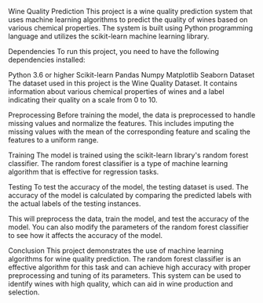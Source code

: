 Wine Quality Prediction
This project is a wine quality prediction system that uses machine learning algorithms to predict the quality of wines based on various chemical properties. The system is built using Python programming language and utilizes the scikit-learn machine learning library.

Dependencies
To run this project, you need to have the following dependencies installed:

Python 3.6 or higher
Scikit-learn
Pandas
Numpy
Matplotlib
Seaborn
Dataset
The dataset used in this project is the Wine Quality Dataset. It contains information about various chemical properties of wines and a label indicating their quality on a scale from 0 to 10.

Preprocessing
Before training the model, the data is preprocessed to handle missing values and normalize the features. This includes imputing the missing values with the mean of the corresponding feature and scaling the features to a uniform range.

Training
The model is trained using the scikit-learn library's random forest classifier. The random forest classifier is a type of machine learning algorithm that is effective for regression tasks.

Testing
To test the accuracy of the model, the testing dataset is used. The accuracy of the model is calculated by comparing the predicted labels with the actual labels of the testing instances.

This will preprocess the data, train the model, and test the accuracy of the model. You can also modify the parameters of the random forest classifier to see how it affects the accuracy of the model.

Conclusion
This project demonstrates the use of machine learning algorithms for wine quality prediction. The random forest classifier is an effective algorithm for this task and can achieve high accuracy with proper preprocessing and tuning of its parameters. This system can be used to identify wines with high quality, which can aid in wine production and selection.

